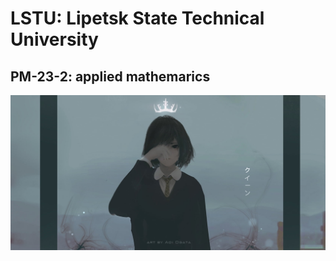 # LSTU: Lipetsk State Technical University
## PM-23-2: applied mathemarics

<p align="center"><img src="wallpaper.jpg" alt=""></p>